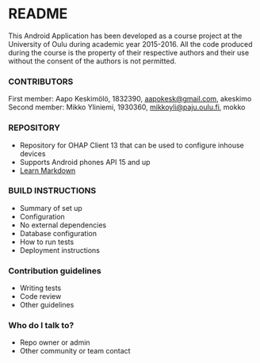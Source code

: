 # README #

This Android Application has been developed as a course project at the University of Oulu during academic year 2015-2016. All the code produced during the course is the property of their respective authors and their use without the consent of the authors is not permitted.

### CONTRIBUTORS ###

First member: Aapo Keskimölö, 1832390, aapokesk@gmail.com, akeskimo
Second member: Mikko Yliniemi, 1930360, mikkoyli@paju.oulu.fi, mokko


### REPOSITORY ###

* Repository for OHAP Client 13 that can be used to configure inhouse devices
* Supports Android phones API 15 and up
* [Learn Markdown](https://bitbucket.org/tutorials/markdowndemo)

### BUILD INSTRUCTIONS ###

* Summary of set up
* Configuration
* No external dependencies
* Database configuration
* How to run tests
* Deployment instructions

### Contribution guidelines ###

* Writing tests
* Code review
* Other guidelines

### Who do I talk to? ###

* Repo owner or admin
* Other community or team contact